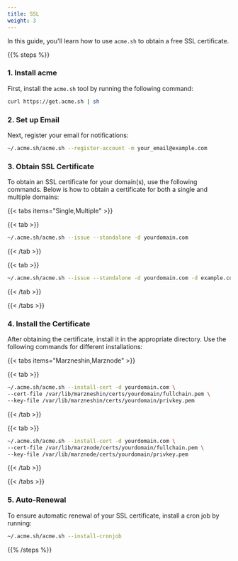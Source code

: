 ```yaml
---
title: SSL  
weight: 3  
---
```


In this guide, you'll learn how to use `acme.sh` to obtain a free SSL certificate.

{{% steps %}}

### 1. Install acme

First, install the `acme.sh` tool by running the following command:

```bash
curl https://get.acme.sh | sh
```

### 2. Set up Email

Next, register your email for notifications:

```bash
~/.acme.sh/acme.sh --register-account -m your_email@example.com
```

### 3. Obtain SSL Certificate

To obtain an SSL certificate for your domain(s), use the following commands. Below is how to obtain a certificate for both a single and multiple domains:

{{< tabs items="Single,Multiple" >}}

{{< tab >}}  
```bash
~/.acme.sh/acme.sh --issue --standalone -d yourdomain.com
```

{{< /tab >}}  

{{< tab >}}  
```bash
~/.acme.sh/acme.sh --issue --standalone -d yourdomain.com -d example.com
```

{{< /tab >}}  

{{< /tabs >}}

### 4. Install the Certificate

After obtaining the certificate, install it in the appropriate directory. Use the following commands for different installations:

{{< tabs items="Marzneshin,Marznode" >}}

{{< tab >}}  
```bash
~/.acme.sh/acme.sh --install-cert -d yourdomain.com \
--cert-file /var/lib/marzneshin/certs/yourdomain/fullchain.pem \
--key-file /var/lib/marzneshin/certs/yourdomain/privkey.pem
```

{{< /tab >}}  

{{< tab >}}  
```bash
~/.acme.sh/acme.sh --install-cert -d yourdomain.com \
--cert-file /var/lib/marznode/certs/yourdomain/fullchain.pem \
--key-file /var/lib/marznode/certs/yourdomain/privkey.pem
```

{{< /tab >}}  

{{< /tabs >}}

### 5. Auto-Renewal

To ensure automatic renewal of your SSL certificate, install a cron job by running:

```bash
~/.acme.sh/acme.sh --install-cronjob
```

{{% /steps %}}